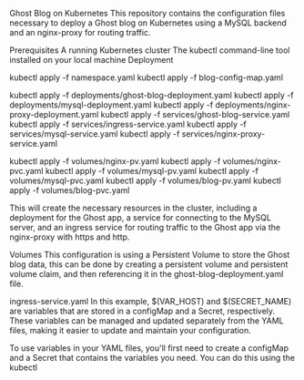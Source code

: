 Ghost Blog on Kubernetes
This repository contains the configuration files necessary to deploy a Ghost blog on Kubernetes using a MySQL backend and an nginx-proxy for routing traffic.

Prerequisites
A running Kubernetes cluster
The kubectl command-line tool installed on your local machine
Deployment

kubectl apply -f namespace.yaml
kubectl apply -f blog-config-map.yaml

kubectl apply -f deployments/ghost-blog-deployment.yaml
kubectl apply -f deployments/mysql-deployment.yaml
kubectl apply -f deployments/nginx-proxy-deployment.yaml
kubectl apply -f services/ghost-blog-service.yaml
kubectl apply -f services/ingress-service.yaml
kubectl apply -f services/mysql-service.yaml
kubectl apply -f services/nginx-proxy-service.yaml

kubectl apply -f volumes/nginx-pv.yaml
kubectl apply -f volumes/nginx-pvc.yaml
kubectl apply -f volumes/mysql-pv.yaml
kubectl apply -f volumes/mysql-pvc.yaml
kubectl apply -f volumes/blog-pv.yaml
kubectl apply -f volumes/blog-pvc.yaml

This will create the necessary resources in the cluster, including a deployment for the Ghost app, a service for connecting to the MySQL server, and an ingress service for routing traffic to the Ghost app via the nginx-proxy with https and http.

Volumes
This configuration is using a Persistent Volume to store the Ghost blog data, this can be done by creating a persistent volume and persistent volume claim, and then referencing it in the ghost-blog-deployment.yaml file.

ingress-service.yaml
In this example, $(VAR_HOST) and $(SECRET_NAME) are variables that are stored in a configMap and a Secret, respectively. These variables can be managed and updated separately from the YAML files, making it easier to update and maintain your configuration.

To use variables in your YAML files, you'll first need to create a configMap and a Secret that contains the variables you need. You can do this using the kubectl